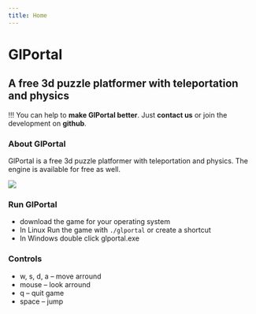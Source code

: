 ```yaml
---
title: Home
---
```


# GlPortal
## A free 3d puzzle platformer with teleportation and physics

!!! You can help to **make GlPortal better**. Just **contact us** or join the development on **github**.
### About GlPortal
GlPortal is a free 3d puzzle platformer with teleportation and physics. The engine is available for free as well.

<img src="http://glportal.de/glportal.gif">

### Run GlPortal
- download the game for your operating system
- In Linux Run the game with `./glportal` or create a shortcut
- In Windows double click glportal.exe

### Controls
- w, s, d, a – move arround
- mouse – look arround
- q – quit game
- space – jump

